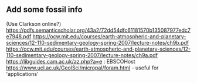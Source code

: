 ## Add some fossil info

(Use Clarkson online?)
https://pdfs.semanticscholar.org/43a2/72dd54dfc61181570b135087977edc7e7948.pdf
https://ocw.mit.edu/courses/earth-atmospheric-and-planetary-sciences/12-110-sedimentary-geology-spring-2007/lecture-notes/ch9b.pdf
https://ocw.mit.edu/courses/earth-atmospheric-and-planetary-sciences/12-110-sedimentary-geology-spring-2007/lecture-notes/ch9a.pdf
https://libguides.cam.ac.uk/az.php?a=e : EBSCOHost
https://www.ucl.ac.uk/GeolSci/micropal/foram.html - useful for 'applications'

